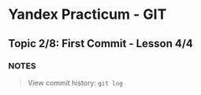 # Yandex Practicum - GIT

## Topic 2/8: First Commit - Lesson 4/4

### NOTES

> View commit history: `git log`
